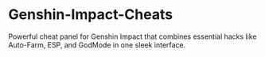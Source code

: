 # Genshin-Impact-Cheats
Powerful cheat panel for Genshin Impact that combines essential hacks like Auto-Farm, ESP, and GodMode in one sleek interface.
